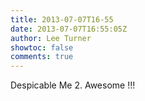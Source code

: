 ```yaml
---
title: 2013-07-07T16-55
date: 2013-07-07T16:55:05Z
author: Lee Turner
showtoc: false
comments: true
---
```


Despicable Me 2. Awesome !!!

